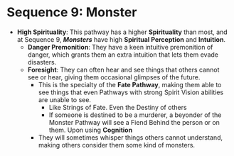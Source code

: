 # Sequence 9: Monster
- **High Spirituality**: This pathway has a higher **Spirituality** than most, and at Sequence 9, _**Monsters**_ have high **Spiritual Perception** and **Intuition**.
    - **Danger Premonition**: They have a keen intuitive premonition of danger, which grants them an extra intuition that lets them evade disasters.
    - **Foresight**: They can often hear and see things that others cannot see or hear, giving them occasional glimpses of the future.
        - This is the specialty of the **Fate Pathway**, making them able to see things that even Pathways with strong Spirit Vision abilities are unable to see.
	        - Like Strings of Fate. Even the Destiny of others
	        - If someone is destined to be a murderer, a beyonder of the Monster Pathway will see a Fiend Behind the person or on them. Upon using **Cognition**
        - They will sometimes whisper things others cannot understand, making others consider them some kind of monsters.